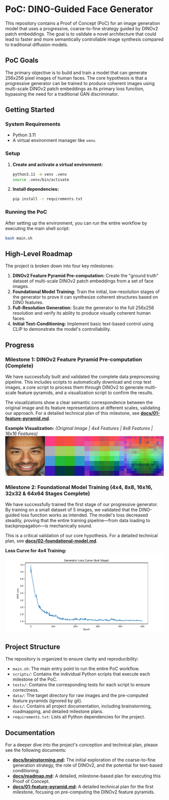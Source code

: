 # PoC: DINO-Guided Face Generator

This repository contains a Proof of Concept (PoC) for an image generation model that uses a progressive, coarse-to-fine strategy guided by DINOv2 patch embeddings. The goal is to validate a novel architecture that could lead to faster and more semantically controllable image synthesis compared to traditional diffusion models.

## PoC Goals

The primary objective is to build and train a model that can generate 256x256 pixel images of human faces. The core hypothesis is that a progressive generator can be trained to produce coherent images using multi-scale DINOv2 patch embeddings as its primary loss function, bypassing the need for a traditional GAN discriminator.

## Getting Started

### System Requirements
- Python 3.11
- A virtual environment manager like `venv`.

### Setup
1. **Create and activate a virtual environment:**
   ```bash
   python3.11 -m venv .venv
   source .venv/bin/activate
   ```
2. **Install dependencies:**
   ```bash
   pip install -r requirements.txt
   ```

### Running the PoC
After setting up the environment, you can run the entire workflow by executing the main shell script:
   ```bash
   bash main.sh
   ```

## High-Level Roadmap

The project is broken down into four key milestones:

1.  **DINOv2 Feature Pyramid Pre-computation:** Create the "ground truth" dataset of multi-scale DINOv2 patch embeddings from a set of face images.
2.  **Foundational Model Training:** Train the initial, low-resolution stages of the generator to prove it can synthesize coherent structures based on DINO features.
3.  **Full-Resolution Generation:** Scale the generator to the full 256x256 resolution and verify its ability to produce visually coherent human faces.
4.  **Initial Text-Conditioning:** Implement basic text-based control using CLIP to demonstrate the model's controllability.

## Progress

### Milestone 1: DINOv2 Feature Pyramid Pre-computation (Complete)

We have successfully built and validated the complete data preprocessing pipeline. This includes scripts to automatically download and crop test images, a core script to process them through DINOv2 to generate multi-scale feature pyramids, and a visualization script to confirm the results.

The visualizations show a clear semantic correspondence between the original image and its feature representations at different scales, validating our approach. For a detailed technical plan of this milestone, see **[docs/01-feature-pyramid.md](docs/01-feature-pyramid.md)**.

**Example Visualization:**
*(Original Image | 4x4 Features | 8x8 Features | 16x16 Features)*
![Example Visualization](examples/visualizations/test_image_01.png)

### Milestone 2: Foundational Model Training (4x4, 8x8, 16x16, 32x32 & 64x64 Stages Complete)

We have successfully trained the first stage of our progressive generator. By training on a small dataset of 5 images, we validated that the DINO-guided loss function works as intended. The model's loss decreased steadily, proving that the entire training pipeline—from data loading to backpropagation—is mechanically sound.

This is a critical validation of our core hypothesis. For a detailed technical plan, see **[docs/02-foundational-model.md](docs/02-foundational-model.md)**.

**Loss Curve for 4x4 Training:**
![Loss Curve 4x4](examples/visualizations/loss_curve_4x4.png)

## Project Structure

The repository is organized to ensure clarity and reproducibility:

-   `main.sh`: The main entry point to run the entire PoC workflow.
-   `scripts/`: Contains the individual Python scripts that execute each milestone of the PoC.
-   `tests/`: Contains the corresponding tests for each script to ensure correctness.
-   `data/`: The target directory for raw images and the pre-computed feature pyramids (ignored by git).
-   `docs/`: Contains all project documentation, including brainstorming, roadmapping, and detailed milestone plans.
-   `requirements.txt`: Lists all Python dependencies for the project.

## Documentation

For a deeper dive into the project's conception and technical plan, please see the following documents:

*   **[docs/brainstorming.md](docs/brainstorming.md):** The initial exploration of the coarse-to-fine generation strategy, the role of DINOv2, and the potential for text-based conditioning.
*   **[docs/roadmap.md](docs/roadmap.md):** A detailed, milestone-based plan for executing this Proof of Concept.
*   **[docs/01-feature-pyramid.md](docs/01-feature-pyramid.md):** A detailed technical plan for the first milestone, focusing on pre-computing the DINOv2 feature pyramids.
